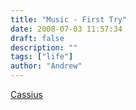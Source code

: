 ```yaml
---
title: "Music - First Try"
date: 2008-07-03 11:57:34
draft: false
description: ""
tags: ["life"]
author: "Andrew"
---
```


[Cassius](http://www.blog.big-andy.co.uk/audio/cassiuplay_teaser.mp3)
